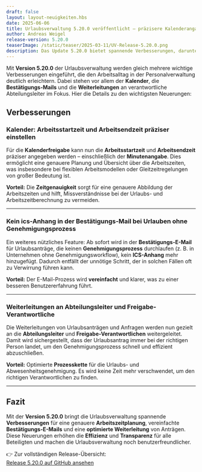 ```yaml
---
draft: false
layout: layout-neuigkeiten.hbs
date: 2025-06-06
title: Urlaubsverwaltung 5.20.0 veröffentlicht – präzisere Kalenderangaben und optimierte Bestätigungs-Mails
author: Andreas Weigel
release-version: 5.20.0
teaserImage: /static/teaser/2025-03-11/UV-Release-5.20.0.png
description: Das Update 5.20.0 bietet spannende Verbesserungen, darunter eine genauere Arbeitszeitangabe im Kalender, Anpassungen bei Bestätigungs-E-Mails und verbesserte Weiterleitungen für Abteilungsleiter.
---
```


Mit **Version 5.20.0** der Urlaubsverwaltung werden gleich mehrere wichtige Verbesserungen eingeführt, die den Arbeitsalltag in der Personalverwaltung deutlich erleichtern. Dabei stehen vor allem der **Kalender**, die **Bestätigungs-Mails** und die **Weiterleitungen** an verantwortliche Abteilungsleiter im Fokus. Hier die Details zu den wichtigsten Neuerungen:

<!-- more -->

## Verbesserungen

### Kalender: Arbeitsstartzeit und Arbeitsendzeit präziser einstellen

Für die **Kalenderfreigabe** kann nun die **Arbeitsstartzeit** und **Arbeitsendzeit** präziser angegeben werden – einschließlich der **Minutenangabe**. Dies ermöglicht eine genauere Planung und Übersicht über die Arbeitszeiten, was insbesondere bei flexiblen Arbeitsmodellen oder Gleitzeitregelungen von großer Bedeutung ist.

**Vorteil:** Die **Zeitgenauigkeit** sorgt für eine genauere Abbildung der Arbeitszeiten und hilft, Missverständnisse bei der Urlaubs- und Arbeitszeitberechnung zu vermeiden.

---

### Kein ics-Anhang in der Bestätigungs-Mail bei Urlauben ohne Genehmigungsprozess

Ein weiteres nützliches Feature: Ab sofort wird in der **Bestätigungs-E-Mail** für Urlaubsanträge, die keinen **Genehmigungsprozess** durchlaufen (z. B. in Unternehmen ohne Genehmigungsworkflow), kein **ICS-Anhang** mehr hinzugefügt. Dadurch entfällt der unnötige Schritt, der in solchen Fällen oft zu Verwirrung führen kann.

**Vorteil:** Der E-Mail-Prozess wird **vereinfacht** und klarer, was zu einer besseren Benutzererfahrung führt.

---

### Weiterleitungen an Abteilungsleiter und Freigabe-Verantwortliche

Die Weiterleitungen von Urlaubsanträgen und Anfragen werden nun gezielt an die **Abteilungsleiter** und **Freigabe-Verantwortlichen** weitergeleitet. Damit wird sichergestellt, dass der Urlaubsantrag immer bei der richtigen Person landet, um den Genehmigungsprozess schnell und effizient abzuschließen.

**Vorteil:** Optimierte **Prozesskette** für die Urlaubs- und Abwesenheitsgenehmigung. Es wird keine Zeit mehr verschwendet, um den richtigen Verantwortlichen zu finden.

---

## Fazit

Mit der **Version 5.20.0** bringt die Urlaubsverwaltung spannende **Verbesserungen** für eine genauere **Arbeitszeitplanung**, vereinfachte **Bestätigungs-E-Mails** und eine **optimierte Weiterleitung** von Anträgen. Diese Neuerungen erhöhen die **Effizienz** und **Transparenz** für alle Beteiligten und machen die Urlaubsverwaltung noch benutzerfreundlicher.

👉 Zur vollständigen Release-Übersicht:  
[Release 5.20.0 auf GitHub ansehen](https://github.com/urlaubsverwaltung/urlaubsverwaltung/releases/tag/urlaubsverwaltung-5.20.0)
